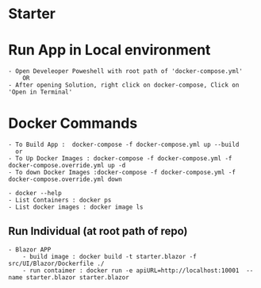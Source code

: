 # Starter

# Run App in Local environment
	- Open Develeoper Poweshell with root path of 'docker-compose.yml'  
		OR
	- After opening Solution, right click on docker-compose, Click on 'Open in Terminal'
	
# Docker Commands
	- To Build App :  docker-compose -f docker-compose.yml up --build
	  or
	- To Up Docker Images : docker-compose -f docker-compose.yml -f docker-compose.override.yml up -d
	- To down Docker Images :docker-compose -f docker-compose.yml -f docker-compose.override.yml down

	- docker --help
	- List Containers : docker ps
	- List docker images : docker image ls

 ## Run Individual (at root path of repo)
    - Blazor APP
        - build image : docker build -t starter.blazor -f src/UI/Blazor/Dockerfile ./
        - run contaimer : docker run -e apiURL=http://localhost:10001  --name starter.blazor starter.blazor
  